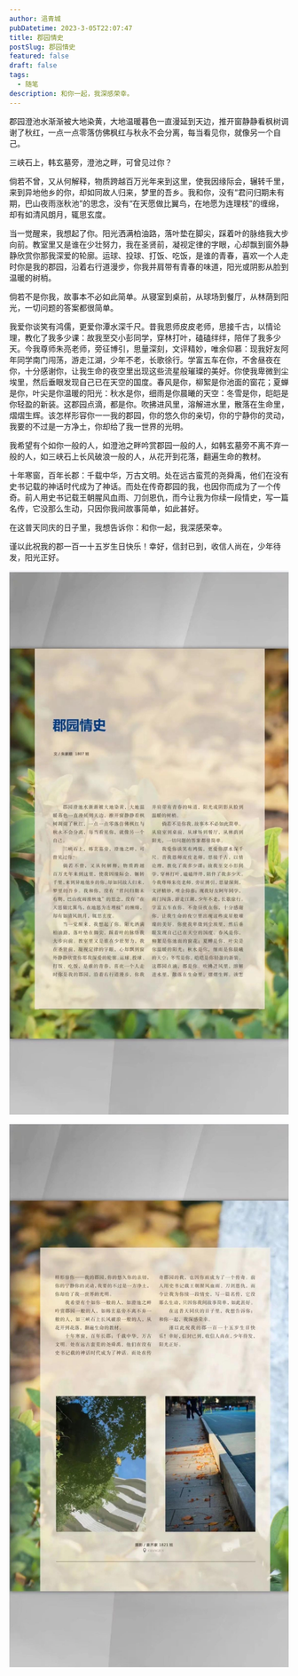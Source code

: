 ```yaml
---
author: 浥青城
pubDatetime: 2023-3-05T22:07:47
title: 郡园情史
postSlug: 郡园情史
featured: false
draft: false
tags:
  - 随笔
description: 和你一起，我深感荣幸。
---
```

郡园澄池水渐渐被大地染黄，大地温暖暮色一直漫延到天边，推开窗静静看枫树调谢了秋红，一点一点零落仿佛枫红与秋永不会分离，每当看见你，就像另一个自己。

三峡石上，韩玄墓旁，澄池之畔，可曾见过你？

倘若不曾，又从何解释，物质跨越百万光年来到这里，使我因缘际会，辗转千里，来到异地他乡的你，却如同故人归来，梦里的吾乡。我和你，没有“君问归期未有期，巴山夜雨涨秋池”的思念，没有“在天愿做比翼鸟，在地愿为连理枝”的缠绵，却有如清风朗月，辄思玄度。

当一觉醒来，我想起了你。阳光洒满柏油路，落叶垫在脚尖，踩着叶的脉络我大步向前。教室里又是谁在少壮努力，我在圣贤前，凝视定律的字眼，心却飘到窗外静静欣赏你那我深爱的轮廓。运球、投球、打饭、吃饭，是谁的青春，喜欢一个人走时你是我的郡园，沿着右行道漫步，你我并肩带有青春的味道，阳光或阴影从脸到温暖的树梢。

倘若不是你我，故事本不必如此简单。从寝室到桌前，从球场到餐厅，从林荫到阳光，一切问题的答案都很简单。

我爱你谈笑有鸿儒，更爱你潭水深千尺。昔我恩师皮皮老师，思接千古，以情论理，教化了我多少课：故我至交小彭同学，穿林打叶，磕磕绊绊，陪伴了我多少天。今我尊师朱亮老师，旁征博引，思量深刻，文评精妙，唯余仰慕：现我好友阿年同学南门闯荡，游走江湖，少年不老，长歌徐行。学富五车在你，不舍昼夜在你，十分感谢你，让我生命的夜空里出现这些流星般璀璨的美好。你使我卑微到尘埃里，然后垂眼发现自己已在天空的国度。春风是你，柳絮是你池面的窗花；夏蝉是你，叶尖是你温暖的阳光：秋水是你，细雨是你晨曦的天空：冬雪是你，皑皑是你轻盈的新装。这郡园点滴，都是你。吹拂进风里，溶解进水里，散落在生命里，熠熠生辉。该怎样形容你一一我的郡园，你的悠久你的亲切，你的宁静你的灵动，我要的不过是一方净土，你却给了我一世界的光明。

我希望有个如你一般的人，如澄池之畔吟赏郡园一般的人，如韩玄墓旁不离不弃一般的人，如三峡石上长风破浪一般的人，从花开到花落，翻遍生命的教材。

十年寒窗，百年长郡：千载中华，万古文明。处在远古蛮荒的尧舜禹，他们在没有史书记载的神话时代成为了神话。而处在传奇郡园的我，也因你而成为了一个传奇。前人用史书记载王朝腥风血雨、刀剑恩仇，而今让我为你续一段情史，写一篇名传，它没那么生动，只因你我间故事简单，如此甚好。

在这普天同庆的日子里，我想告诉你：和你一起，我深感荣幸。

谨以此祝我的郡一百一十五岁生日快乐！幸好，信封已到，收信人尚在，少年待发，阳光正好。

![pic1](../../assets/images/informal-essay/8-1.jpeg)

![pic2](../../assets/images/informal-essay/8-2.jpeg)